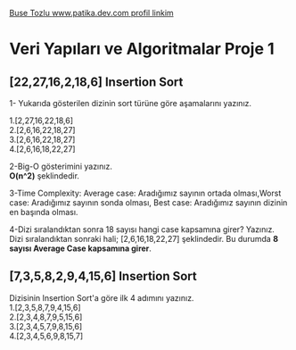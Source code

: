 [Buse Tozlu www.patika.dev.com profil linkim](https://app.patika.dev/bstzlu)

# Veri Yapıları ve Algoritmalar Proje 1
## [22,27,16,2,18,6] Insertion Sort

1- Yukarıda gösterilen dizinin sort türüne göre aşamalarını yazınız.  

1.[2,27,16,22,18,6]  
2.[2,6,16,22,18,27]  
3.[2,6,16,22,18,27]  
4.[2,6,16,18,22,27]

2-Big-O gösterimini yazınız.  
**O(n^2)** şeklindedir.

3-Time Complexity: Average case: Aradığımız sayının ortada olması,Worst case: Aradığımız sayının sonda olması, Best case: Aradığımız sayının dizinin en başında olması.

4-Dizi sıralandıktan sonra 18 sayısı hangi case kapsamına girer? Yazınız.  
Dizi sıralandıktan sonraki hali; [2,6,16,18,22,27] şeklindedir. Bu durumda **8 sayısı Average Case kapsamına girer**.

## [7,3,5,8,2,9,4,15,6] Insertion Sort

Dizisinin Insertion Sort'a göre ilk 4 adımını yazınız.  
1.[2,3,5,8,7,9,4,15,6]  
2.[2,3,4,8,7,9,5,15,6]  
3.[2,3,4,5,7,9,8,15,6]  
4.[2,3,4,5,6,9,8,15,7]  
